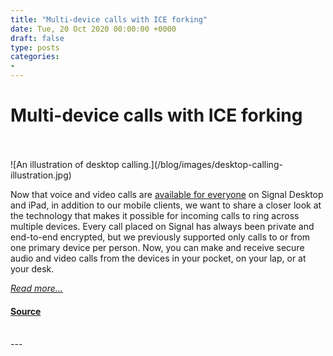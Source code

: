 ```yaml
---
title: "Multi-device calls with ICE forking"
date: Tue, 20 Oct 2020 00:00:00 +0000
draft: false
type: posts
categories: 
- 
---
```

# Multi-device calls with ICE forking

<br/>

<br/>
![An illustration of desktop calling.](/blog/images/desktop-calling-illustration.jpg)

Now that voice and video calls are [available for everyone](/blog/desktop-calling-beta) on Signal Desktop and iPad, in addition to our mobile clients, we want to share a closer look at the technology that makes it possible for incoming calls to ring across multiple devices. Every call placed on Signal has always been private and end-to-end encrypted, but we previously supported only calls to or from one primary device per person. Now, you can make and receive secure audio and video calls from the devices in your pocket, on your lap, or at your desk.

[_Read more..._](https://signal.org/blog/ice-forking/)

#### [Source](https://signal.org/blog/ice-forking/)

<br/>
---
